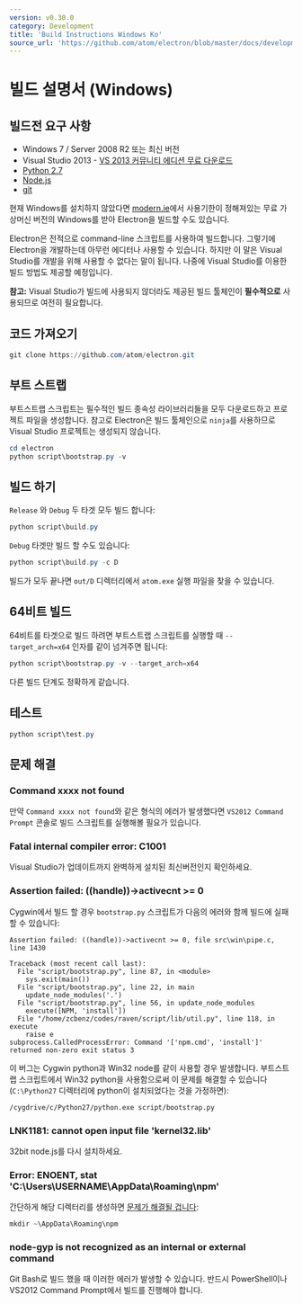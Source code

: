 ```yaml
---
version: v0.30.0
category: Development
title: 'Build Instructions Windows Ko'
source_url: 'https://github.com/atom/electron/blob/master/docs/development/build-instructions-windows-ko.md'
---
```


# 빌드 설명서 (Windows)

## 빌드전 요구 사항

* Windows 7 / Server 2008 R2 또는 최신 버전
* Visual Studio 2013 - [VS 2013 커뮤니티 에디션 무료 다운로드](http://www.visualstudio.com/products/visual-studio-community-vs)
* [Python 2.7](http://www.python.org/download/releases/2.7/)
* [Node.js](http://nodejs.org/download/)
* [git](http://git-scm.com)

현재 Windows를 설치하지 않았다면 [modern.ie](https://www.modern.ie/en-us/virtualization-tools#downloads)에서
사용기한이 정해져있는 무료 가상머신 버전의 Windows를 받아 Electron을 빌드할 수도 있습니다.

Electron은 전적으로 command-line 스크립트를 사용하여 빌드합니다. 그렇기에 Electron을 개발하는데 아무런 에디터나 사용할 수 있습니다.
하지만 이 말은 Visual Studio를 개발을 위해 사용할 수 없다는 말이 됩니다. 나중에 Visual Studio를 이용한 빌드 방법도 제공할 예정입니다.

**참고:** Visual Studio가 빌드에 사용되지 않더라도 제공된 빌드 툴체인이 **필수적으로** 사용되므로 여전히 필요합니다.

## 코드 가져오기

```powershell
git clone https://github.com/atom/electron.git
```

## 부트 스트랩

부트스트랩 스크립트는 필수적인 빌드 종속성 라이브러리들을 모두 다운로드하고 프로젝트 파일을 생성합니다.
참고로 Electron은 빌드 툴체인으로 `ninja`를 사용하므로 Visual Studio 프로젝트는 생성되지 않습니다.

```powershell
cd electron
python script\bootstrap.py -v
```

## 빌드 하기

`Release` 와 `Debug` 두 타겟 모두 빌드 합니다:

```powershell
python script\build.py
```

`Debug` 타겟만 빌드 할 수도 있습니다:

```powershell
python script\build.py -c D
```

빌드가 모두 끝나면 `out/D` 디렉터리에서 `atom.exe` 실행 파일을 찾을 수 있습니다.

## 64비트 빌드

64비트를 타겟으로 빌드 하려면 부트스트랩 스크립트를 실행할 때 `--target_arch=x64` 인자를 같이 넘겨주면 됩니다:

```powershell
python script\bootstrap.py -v --target_arch=x64
```

다른 빌드 단계도 정확하게 같습니다.

## 테스트

```powershell
python script\test.py
```

## 문제 해결

### Command xxxx not found

만약 `Command xxxx not found`와 같은 형식의 에러가 발생했다면 `VS2012 Command Prompt` 콘솔로 빌드 스크립트를 실행해볼 필요가 있습니다.

### Fatal internal compiler error: C1001

Visual Studio가 업데이트까지 완벽하게 설치된 최신버전인지 확인하세요.

### Assertion failed: ((handle))->activecnt >= 0

Cygwin에서 빌드 할 경우 `bootstrap.py` 스크립트가 다음의 에러와 함께 빌드에 실패할 수 있습니다:

```
Assertion failed: ((handle))->activecnt >= 0, file src\win\pipe.c, line 1430

Traceback (most recent call last):
  File "script/bootstrap.py", line 87, in <module>
    sys.exit(main())
  File "script/bootstrap.py", line 22, in main
    update_node_modules('.')
  File "script/bootstrap.py", line 56, in update_node_modules
    execute([NPM, 'install'])
  File "/home/zcbenz/codes/raven/script/lib/util.py", line 118, in execute
    raise e
subprocess.CalledProcessError: Command '['npm.cmd', 'install']' returned non-zero exit status 3
```

이 버그는 Cygwin python과 Win32 node를 같이 사용할 경우 발생합니다.
부트스트랩 스크립트에서 Win32 python을  사용함으로써 이 문제를 해결할 수 있습니다 (`C:\Python27` 디렉터리에 python이 설치되었다는 것을 가정하면):

```bash
/cygdrive/c/Python27/python.exe script/bootstrap.py
```

### LNK1181: cannot open input file 'kernel32.lib'

32bit node.js를 다시 설치하세요.

### Error: ENOENT, stat 'C:\Users\USERNAME\AppData\Roaming\npm'

간단하게 해당 디렉터리를 생성하면 [문제가 해결될 겁니다](http://stackoverflow.com/a/25095327/102704):

```powershell
mkdir ~\AppData\Roaming\npm
```

### node-gyp is not recognized as an internal or external command

Git Bash로 빌드 했을 때 이러한 에러가 발생할 수 있습니다. 반드시 PowerShell이나 VS2012 Command Prompt에서 빌드를 진행해야 합니다.
